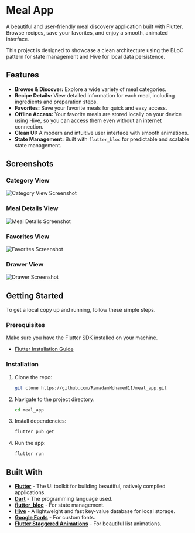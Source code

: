 # Meal App

A beautiful and user-friendly meal discovery application built with Flutter. Browse recipes, save your favorites, and enjoy a smooth, animated interface.

This project is designed to showcase a clean architecture using the BLoC pattern for state management and Hive for local data persistence.

## Features

- **Browse & Discover:** Explore a wide variety of meal categories.
- **Recipe Details:** View detailed information for each meal, including ingredients and preparation steps.
- **Favorites:** Save your favorite meals for quick and easy access.
- **Offline Access:** Your favorite meals are stored locally on your device using Hive, so you can access them even without an internet connection.
- **Clean UI:** A modern and intuitive user interface with smooth animations.
- **State Management:** Built with `flutter_bloc` for predictable and scalable state management.

## Screenshots

### Category View
![Category View Screenshot](assets/screenshots/Category_View.png)

### Meal Details View
![Meal Details Screenshot](assets/screenshots/Meal_Details_View.png)

### Favorites View
![Favorites Screenshot](assets/screenshots/Favorites_View.png)
### Drawer View
![Drawer Screenshot](assets/screenshots/Drawer_View.png)

## Getting Started

To get a local copy up and running, follow these simple steps.

### Prerequisites

Make sure you have the Flutter SDK installed on your machine.
- [Flutter Installation Guide](https://flutter.dev/docs/get-started/install)

### Installation

1. Clone the repo:
   ```sh
   git clone https://github.com/RamadanMohamed11/meal_app.git
   ```
2. Navigate to the project directory:
   ```sh
   cd meal_app
   ```
3. Install dependencies:
   ```sh
   flutter pub get
   ```
4. Run the app:
   ```sh
   flutter run
   ```

## Built With

- **[Flutter](https://flutter.dev/)** - The UI toolkit for building beautiful, natively compiled applications.
- **[Dart](https://dart.dev/)** - The programming language used.
- **[flutter_bloc](https://pub.dev/packages/flutter_bloc)** - For state management.
- **[Hive](https://pub.dev/packages/hive)** - A lightweight and fast key-value database for local storage.
- **[Google Fonts](https://pub.dev/packages/google_fonts)** - For custom fonts.
- **[Flutter Staggered Animations](https://pub.dev/packages/flutter_staggered_animations)** - For beautiful list animations.